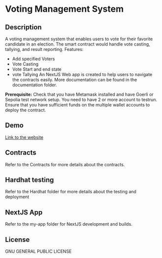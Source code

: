 # Voting Management System




## Description
A voting management system that enables users to vote for their favorite candidate in an election. 
The smart contract would handle vote casting, tallying, and result reporting.
Features: 
- Add specified Voters 
- Vote Casting
- Vote Start and end state
- vote Tallying
An NextJS Web app is created to help users to navigate the contracts easily. More documentation can be found in the documentation folder.


**Prerequisite:**
Check that you have Metamask installed and have Goerli or Sepolia test network setup. You need to have 2 or more account to testrun.
Ensure that you have sufficient funds on the multiple wallet accounts to deploy the contract. 

## Demo
[Link to the website](https://vms-smu-individual-assigment.vercel.app/)

## Contracts
Refer to the Contracts for more details about the contracts. 

## Hardhat testing
Refer to the Hardhat folder for more details about the testing and deployment

## NextJS App 
Refer to the my-app folder for NextJS development and builds. 


## License
GNU GENERAL PUBLIC LICENSE

